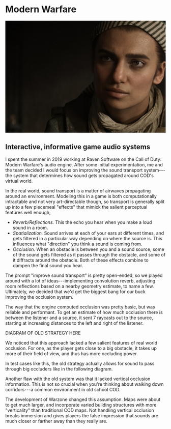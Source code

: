 # Modern Warfare

![](/img/mw/farah.jpeg)

<div id="modal-scroll-point"/>

<div id="modal-subtitle-container"><h2 id="modal-subtitle">Interactive, informative game audio systems</h2></div>

I spent the summer in 2019 working at Raven Software on the Call of Duty: Modern Warfare's audio engine. After some initial experimentation, me and the team decided I would focus on improving the sound transport system---the system that determines how sound gets propagated around COD's virtual world.

In the real world, sound transport is a matter of airwaves propagating around an environment. Modeling this in a game is both computationally intractable and not very art-directable though, so transport is generally split up into a few piecemeal "effects" that mimick the salient perceptual features well enough,

- *Reverb/Reflections.* This the echo you hear when you make a loud sound in a room.
- *Spatialization.* Sound arrives at each of your ears at different times, and gets filtered in a particular way depending on where the source is. This influences what "direction" you think a sound is coming from.
- *Occlusion.* When an obstacle is between you and a sound source, some of the sound gets filtered as it passes through the obstacle, and some of it diffracts around the obstacle. Both of these effects combine to dampen the final sound you hear.

The prompt "improve sound transport" is pretty open-ended, so we played around with a lot of ideas---implementing convolution reverb, adjusting room reflections based on a nearby geometry estimate, to name a few. Ultimately, we decided that we'd get the biggest bang for our buck improving the occlusion system.

The way that the engine computed occlusion was pretty basic, but was reliable and performant. To get an estimate of how much occlusion there is between the listener and a source, it sent 7 raycasts out to the source, starting at increasing distances to the left and right of the listener.

DIAGRAM OF OLD STRATEGY HERE

We noticed that this approach lacked a few salient features of real world occlusion. For one, as the player gets close to a big obstacle, it takes up more of their field of view, and thus has more occluding power.

In test cases like this, the old strategy actually allows for sound to pass through big occluders like in the following diagram.

Another flaw with the old system was that it lacked vertical occlusion information. This is not so crucial when you're thinking about walking down corridors---a common environment in old school COD. 

The development of Warzone changed this assumption. Maps were about to get much larger, and incorporate varied building structures with more "verticality" than traditional COD maps. Not handling vertical occlusion breaks immersion and gives players the false impression that sounds are much closer or farther away than they really are.
